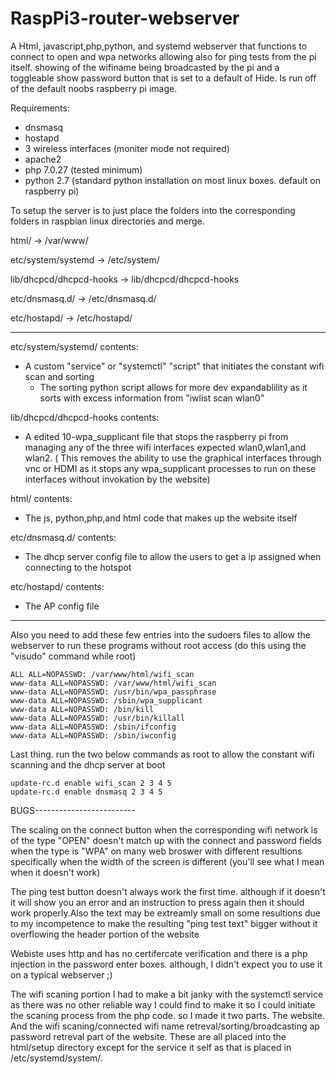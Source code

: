 # RaspPi3-router-webserver
A Html, javascript,php,python, and systemd webserver that functions to connect to open and wpa networks allowing also for ping 
tests from the pi itself. showing of the wifiname being broadcasted by the pi and a toggleable show password button that is set 
to a default of Hide. Is run off of the default noobs raspberry pi image.

Requirements:
  - dnsmasq
  - hostapd
  - 3 wireless interfaces (moniter mode not required)
  - apache2
  - php 7.0.27 (tested minimum)
  - python 2.7 (standard python installation on most linux boxes. default on raspberry pi)


To setup the server is to just place the folders into the corresponding folders in raspbian linux directories and merge.

html/ -> /var/www/

etc/system/systemd -> /etc/system/

lib/dhcpcd/dhcpcd-hooks -> lib/dhcpcd/dhcpcd-hooks

etc/dnsmasq.d/ -> /etc/dnsmasq.d/

etc/hostapd/ -> /etc/hostapd/

---------------------------------------------------------------------------------------------------------------------------
etc/system/systemd/ contents:
  
  - A custom "service" or "systemctl" "script" that initiates the constant wifi scan and sorting
    - The sorting python script allows for more dev expandablility as it sorts with excess information from "iwlist scan wlan0"
    
lib/dhcpcd/dhcpcd-hooks contents:
  
  - A edited 10-wpa_supplicant file that stops the raspberry pi from managing any of the three wifi interfaces expected
   wlan0,wlan1,and wlan2. ( This removes the ability to use the graphical interfaces through vnc or HDMI as it stops 
   any wpa_supplicant processes to run on these interfaces without invokation by the website)

html/ contents:
  
  - The js, python,php,and html code that makes up the website itself
  
etc/dnsmasq.d/ contents:
  
  - The dhcp server config file to allow the users to get a ip assigned when connecting to the hotspot

etc/hostapd/ contents:
  
  - The AP config file 

-----------------------------------------------------------------------------------------------------------------------------
Also you need to add these few entries into the sudoers files to allow the webserver to run these programs without root access
(do this using the "visudo" command while root)

    ALL ALL=NOPASSWD: /var/www/html/wifi_scan
    www-data ALL=NOPASSWD: /var/www/html/wifi_scan
    www-data ALL=NOPASSWD: /usr/bin/wpa_passphrase
    www-data ALL=NOPASSWD: /sbin/wpa_supplicant
    www-data ALL=NOPASSWD: /bin/kill
    www-data ALL=NOPASSWD: /usr/bin/killall
    www-data ALL=NOPASSWD: /sbin/ifconfig
    www-data ALL=NOPASSWD: /sbin/iwconfig

Last thing. 
run the two below commands as root to allow the constant wifi scanning and the dhcp server at boot
        
    update-rc.d enable wifi_scan 2 3 4 5     
    update-rc.d enable dnsmasq 2 3 4 5 

BUGS-------------------------

The scaling on the connect button when the corresponding wifi network is of the type "OPEN"
doesn't match up with the connect and password fields when the type is "WPA" on many web broswer
with different resultions specifically when the width of the screen is different
(you'll see what I mean when it doesn't work)

The ping test button doesn't always work the first time. although if it doesn't it will show you an
error and an instruction to press again then it should work properly.Also the text may be extreamly small
on some resultions due to my incompetence to make the resulting "ping test text" bigger without it overflowing the 
header portion of the website

Webiste uses http and has no certifercate verification and there is a php injection in the password enter boxes. although, I didn't expect you to use it on a typical webserver ;)

The wifi scaning portion I had to make a bit janky with the systemctl service as there was no other reliable way I could
find to make it so I could initiate the scaning process from the php code. so I made it two parts. The website. And the 
wifi scaning/connected wifi name retreval/sorting/broadcasting ap password retreval part of the website. These are all
placed into the html/setup directory except for the service it self as that is placed in /etc/systemd/system/.
